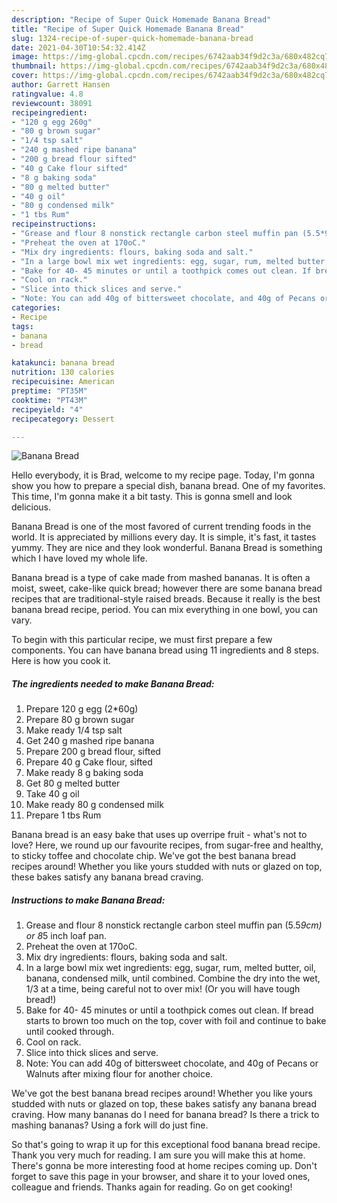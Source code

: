 ```yaml
---
description: "Recipe of Super Quick Homemade Banana Bread"
title: "Recipe of Super Quick Homemade Banana Bread"
slug: 1324-recipe-of-super-quick-homemade-banana-bread
date: 2021-04-30T10:54:32.414Z
image: https://img-global.cpcdn.com/recipes/6742aab34f9d2c3a/680x482cq70/banana-bread-recipe-main-photo.jpg
thumbnail: https://img-global.cpcdn.com/recipes/6742aab34f9d2c3a/680x482cq70/banana-bread-recipe-main-photo.jpg
cover: https://img-global.cpcdn.com/recipes/6742aab34f9d2c3a/680x482cq70/banana-bread-recipe-main-photo.jpg
author: Garrett Hansen
ratingvalue: 4.8
reviewcount: 38091
recipeingredient:
- "120 g egg 260g"
- "80 g brown sugar"
- "1/4 tsp salt"
- "240 g mashed ripe banana"
- "200 g bread flour sifted"
- "40 g Cake flour sifted"
- "8 g baking soda"
- "80 g melted butter"
- "40 g oil"
- "80 g condensed milk"
- "1 tbs Rum"
recipeinstructions:
- "Grease and flour 8 nonstick rectangle carbon steel muffin pan (5.5*9cm) or 8*5 inch loaf pan."
- "Preheat the oven at 170oC."
- "Mix dry ingredients: flours, baking soda and salt."
- "In a large bowl mix wet ingredients: egg, sugar, rum, melted butter, oil, banana, condensed milk, until combined. Combine the dry into the wet, 1/3 at a time, being careful not to over mix! (Or you will have tough bread!)"
- "Bake for 40- 45 minutes or until a toothpick comes out clean. If bread starts to brown too much on the top, cover with foil and continue to bake until cooked through."
- "Cool on rack."
- "Slice into thick slices and serve."
- "Note: You can add 40g of bittersweet chocolate, and 40g of Pecans or Walnuts after mixing flour for another choice."
categories:
- Recipe
tags:
- banana
- bread

katakunci: banana bread 
nutrition: 130 calories
recipecuisine: American
preptime: "PT35M"
cooktime: "PT43M"
recipeyield: "4"
recipecategory: Dessert

---
```



![Banana Bread](https://img-global.cpcdn.com/recipes/6742aab34f9d2c3a/680x482cq70/banana-bread-recipe-main-photo.jpg)

Hello everybody, it is Brad, welcome to my recipe page. Today, I'm gonna show you how to prepare a special dish, banana bread. One of my favorites. This time, I'm gonna make it a bit tasty. This is gonna smell and look delicious.

Banana Bread is one of the most favored of current trending foods in the world. It is appreciated by millions every day. It is simple, it's fast, it tastes yummy. They are nice and they look wonderful. Banana Bread is something which I have loved my whole life.

Banana bread is a type of cake made from mashed bananas. It is often a moist, sweet, cake-like quick bread; however there are some banana bread recipes that are traditional-style raised breads. Because it really is the best banana bread recipe, period. You can mix everything in one bowl, you can vary.


To begin with this particular recipe, we must first prepare a few components. You can have banana bread using 11 ingredients and 8 steps. Here is how you cook it.

<!--inarticleads1-->

##### The ingredients needed to make Banana Bread:

1. Prepare 120 g egg (2*60g)
1. Prepare 80 g brown sugar
1. Make ready 1/4 tsp salt
1. Get 240 g mashed ripe banana
1. Prepare 200 g bread flour, sifted
1. Prepare 40 g Cake flour, sifted
1. Make ready 8 g baking soda
1. Get 80 g melted butter
1. Take 40 g oil
1. Make ready 80 g condensed milk
1. Prepare 1 tbs Rum


Banana bread is an easy bake that uses up overripe fruit - what&#39;s not to love? Here, we round up our favourite recipes, from sugar-free and healthy, to sticky toffee and chocolate chip. We&#39;ve got the best banana bread recipes around! Whether you like yours studded with nuts or glazed on top, these bakes satisfy any banana bread craving. 

<!--inarticleads2-->

##### Instructions to make Banana Bread:

1. Grease and flour 8 nonstick rectangle carbon steel muffin pan (5.5*9cm) or 8*5 inch loaf pan.
1. Preheat the oven at 170oC.
1. Mix dry ingredients: flours, baking soda and salt.
1. In a large bowl mix wet ingredients: egg, sugar, rum, melted butter, oil, banana, condensed milk, until combined. Combine the dry into the wet, 1/3 at a time, being careful not to over mix! (Or you will have tough bread!)
1. Bake for 40- 45 minutes or until a toothpick comes out clean. If bread starts to brown too much on the top, cover with foil and continue to bake until cooked through.
1. Cool on rack.
1. Slice into thick slices and serve.
1. Note: You can add 40g of bittersweet chocolate, and 40g of Pecans or Walnuts after mixing flour for another choice.


We&#39;ve got the best banana bread recipes around! Whether you like yours studded with nuts or glazed on top, these bakes satisfy any banana bread craving. How many bananas do I need for banana bread? Is there a trick to mashing bananas? Using a fork will do just fine. 

So that's going to wrap it up for this exceptional food banana bread recipe. Thank you very much for reading. I am sure you will make this at home. There's gonna be more interesting food at home recipes coming up. Don't forget to save this page in your browser, and share it to your loved ones, colleague and friends. Thanks again for reading. Go on get cooking!
